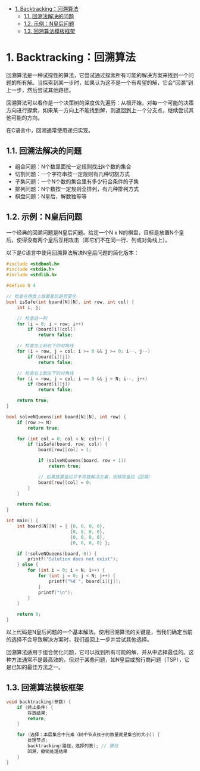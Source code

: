 - [1. Backtracking：回溯算法](#1-backtracking回溯算法)
  - [1.1. 回溯法解决的问题](#11-回溯法解决的问题)
  - [1.2. 示例：N皇后问题](#12-示例n皇后问题)
  - [1.3. 回溯算法模板框架](#13-回溯算法模板框架)

# 1. Backtracking：回溯算法
回溯算法是一种试探性的算法，它尝试通过探索所有可能的解决方案来找到一个问题的所有解。当探索到某一步时，如果认为这不是一个有希望的解，它会“回溯”到上一步，然后尝试其他路径。

回溯算法可以看作是一个决策树的深度优先遍历：从根开始，对每一个可能的决策方向进行探索，如果某一方向上不能找到解，则返回到上一个分支点，继续尝试其他可能的方向。

在C语言中，回溯通常使用递归实现。

## 1.1. 回溯法解决的问题
- 组合问题：N个数里面按一定规则找出k个数的集合
- 切割问题：一个字符串按一定规则有几种切割方式
- 子集问题：一个N个数的集合里有多少符合条件的子集
- 排列问题：N个数按一定规则全排列，有几种排列方式
- 棋盘问题：N皇后，解数独等等

## 1.2. 示例：N皇后问题
一个经典的回溯问题是N皇后问题。给定一个N x N的棋盘，目标是放置N个皇后，使得没有两个皇后互相攻击（即它们不在同一行、列或对角线上）。

以下是C语言中使用回溯算法解决N皇后问题的简化版本：
```c
#include <stdbool.h>
#include <stdio.h>
#include <stdlib.h>

#define N 4

// 检查在棋盘上放置皇后是否安全
bool isSafe(int board[N][N], int row, int col) {
    int i, j;

    // 检查这一列
    for (i = 0; i < row; i++)
        if (board[i][col])
            return false;

    // 检查左上到右下的对角线
    for (i = row, j = col; i >= 0 && j >= 0; i--, j--)
        if (board[i][j])
            return false;

    // 检查右上到左下的对角线
    for (i = row, j = col; i >= 0 && j < N; i--, j++)
        if (board[i][j])
            return false;

    return true;
}

bool solveNQueens(int board[N][N], int row) {
    if (row >= N)
        return true;

    for (int col = 0; col < N; col++) {
        if (isSafe(board, row, col)) {
            board[row][col] = 1;

            if (solveNQueens(board, row + 1))
                return true;

            // 如果放置皇后并不导致解决方案，则移除皇后（回溯）
            board[row][col] = 0;
        }
    }

    return false;
}

int main() {
    int board[N][N] = { {0, 0, 0, 0},
                        {0, 0, 0, 0},
                        {0, 0, 0, 0},
                        {0, 0, 0, 0} };

    if (!solveNQueens(board, 0)) {
        printf("Solution does not exist");
    } else {
        for (int i = 0; i < N; i++) {
            for (int j = 0; j < N; j++) {
                printf("%d ", board[i][j]);
            }
            printf("\n");
        }
    }

    return 0;
}
```
以上代码是N皇后问题的一个基本解法。使用回溯算法的关键是，当我们确定当前的选择不会导致解决方案时，我们返回上一步并尝试其他选择。

回溯算法适用于组合优化问题，它可以找到所有可能的解，并从中选择最佳的。这种方法通常不是最高效的，但对于某些问题，如N皇后或旅行商问题（TSP），它是已知的最佳方法之一。

## 1.3. 回溯算法模板框架
```c
void backtracking(参数) {
    if (终止条件) {
        存放结果;
        return;
    }

    for (选择：本层集合中元素（树中节点孩子的数量就是集合的大小）) {
        处理节点;
        backtracking(路径，选择列表); // 递归
        回溯，撤销处理结果
    }
}
```